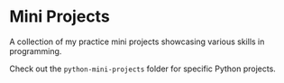 # Mini Projects

A collection of my practice mini projects showcasing various skills in programming.

Check out the `python-mini-projects` folder for specific Python projects.
